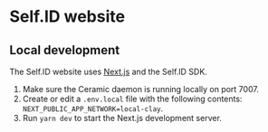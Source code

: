 # Self.ID website

## Local development

The Self.ID website uses [Next.js](https://nextjs.org/) and the Self.ID SDK.

1. Make sure the Ceramic daemon is running locally on port 7007.
1. Create or edit a `.env.local` file with the following contents: `NEXT_PUBLIC_APP_NETWORK=local-clay`.
1. Run `yarn dev` to start the Next.js development server.

